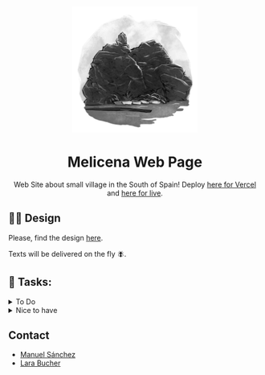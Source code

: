 <div align="center">

<img src="./public/images/melicena-round.png" width="250" alt="Melicena Logo" />

# Melicena Web Page

Web Site about small village in the South of Spain! Deploy [here for Vercel](https://melicena-nextjs.vercel.app/) and [here for live](https://www.melicena.es).

</div>

## 👩‍🎨 Design

Please, find the design [here](https://www.figma.com/file/aWT1yxLYQEAobgtwThy786/Melicena?type=design&node-id=0-1&mode=design&t=ByAELWdKCJRW3neO-0).

Texts will be delivered on the fly 🪰.

## 💪 Tasks:

<details>
<summary>To Do</summary>

- [x] - Create the Hero Component (with text, subtitle, body and cta on the left, and image on the right)
- [x] - Create the textImage Component (with the possibility of reverting direction with props)
- [x] - Create the section regarding the Place of interests
- [x] - Create the section regarding the festivities
- [ ] - Improve the banner section, if required
- [x] - Improve the footer section, if required
- [x] - Create the og graphs for better sharing of the page
  </details>

<details>
<summary>Nice to have</summary>

- [ ] - Create a second page with a Masonry Layout full of cool pictures of the village (we would need to keep them stored somewhere with the copyright for the figcaption)
- [ ] - Create the quiz page following basically what I did on https://github.com/manuelsanchezweb/zustand-react-typescript-quiz + also adding supabase integration. This a big todo.
- [ ] - Create the contact section, we can use https://formspree.io/f/mayaebzj as the action of the form, and I will automatically receive emails with the information.
- [x] - Add animations or transitions to the page
  </details>

## Contact

- [Manuel Sánchez](https://github.com/manuelsanchezweb)
- [Lara Bucher](https://github.com/BucherLara)
